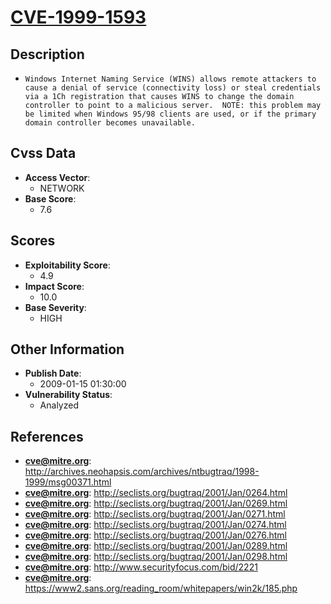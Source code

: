 
# [CVE-1999-1593](https://cve.mitre.org/cgi-bin/cvename.cgi?name=CVE-1999-1593)

## Description

- `Windows Internet Naming Service (WINS) allows remote attackers to cause a denial of service (connectivity loss) or steal credentials via a 1Ch registration that causes WINS to change the domain controller to point to a malicious server.  NOTE: this problem may be limited when Windows 95/98 clients are used, or if the primary domain controller becomes unavailable.`

## Cvss Data

- **Access Vector**:
  - NETWORK
- **Base Score**:
  - 7.6

## Scores

- **Exploitability Score**:
  - 4.9
- **Impact Score**:
  - 10.0
- **Base Severity**:
  - HIGH

## Other Information

- **Publish Date**:
  - 2009-01-15 01:30:00
- **Vulnerability Status**:
  - Analyzed

## References

- **cve@mitre.org**: http://archives.neohapsis.com/archives/ntbugtraq/1998-1999/msg00371.html
- **cve@mitre.org**: http://seclists.org/bugtraq/2001/Jan/0264.html
- **cve@mitre.org**: http://seclists.org/bugtraq/2001/Jan/0269.html
- **cve@mitre.org**: http://seclists.org/bugtraq/2001/Jan/0271.html
- **cve@mitre.org**: http://seclists.org/bugtraq/2001/Jan/0274.html
- **cve@mitre.org**: http://seclists.org/bugtraq/2001/Jan/0276.html
- **cve@mitre.org**: http://seclists.org/bugtraq/2001/Jan/0289.html
- **cve@mitre.org**: http://seclists.org/bugtraq/2001/Jan/0298.html
- **cve@mitre.org**: http://www.securityfocus.com/bid/2221
- **cve@mitre.org**: https://www2.sans.org/reading_room/whitepapers/win2k/185.php
